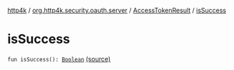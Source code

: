 [http4k](../../index.md) / [org.http4k.security.oauth.server](../index.md) / [AccessTokenResult](index.md) / [isSuccess](./is-success.md)

# isSuccess

`fun isSuccess(): `[`Boolean`](https://kotlinlang.org/api/latest/jvm/stdlib/kotlin/-boolean/index.html) [(source)](https://github.com/http4k/http4k/blob/master/http4k-security-oauth/src/main/kotlin/org/http4k/security/oauth/server/AccessTokenResult.kt#L6)
